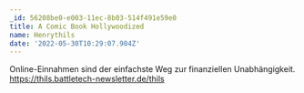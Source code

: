 ```yaml
---
_id: 56208be0-e003-11ec-8b03-514f491e59e0
title: A Comic Book Hollywoodized
name: Henrythils
date: '2022-05-30T10:29:07.904Z'
---
```

Online-Einnahmen sind der einfachste Weg zur finanziellen Unabhängigkeit. https://thils.battletech-newsletter.de/thils
